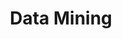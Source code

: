 ---
title: Data Mining
description: Pentesting resources specifically for the SaaS version of Sharepoint
---
